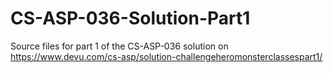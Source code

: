 # CS-ASP-036-Solution-Part1
Source files for part 1 of the CS-ASP-036 solution on https://www.devu.com/cs-asp/solution-challengeheromonsterclassespart1/
